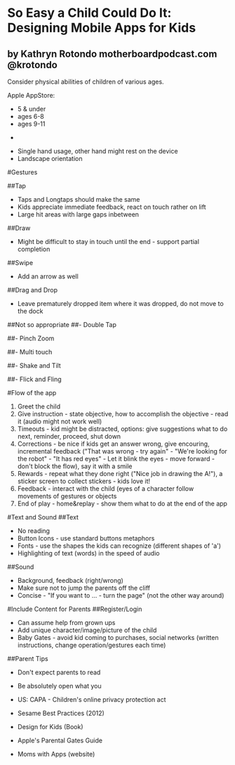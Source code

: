 So Easy a Child Could Do It: Designing Mobile Apps for Kids
===
by Kathryn Rotondo 
motherboardpodcast.com
@krotondo
---

Consider physical abilities of children of various ages.

Apple AppStore:

* 5 & under
* ages 6-8
* ages 9-11

-

* Single hand usage, other hand might rest on the device
* Landscape orientation

#Gestures

##Tap
* Taps and Longtaps should make the same
* Kids appreciate immediate feedback, react on touch rather on lift
* Large hit areas with large gaps inbetween

##Draw
* Might be difficult to stay in touch until the end - support partial completion

##Swipe
* Add an arrow as well

##Drag and Drop
* Leave prematurely dropped item where it was dropped, do not move to the dock

##Not so appropriate
##- Double Tap

##- Pinch Zoom

##- Multi touch

##- Shake and Tilt

##- Flick and Fling


#Flow of the app
1. Greet the child
2. Give instruction - state objective, how to accomplish the objective - read it (audio might not work well)
3. Timeouts - kid might be distracted, options: give suggestions what to do next, reminder, proceed, shut down
4. Corrections - be nice if kids get an answer wrong, give encouring, incremental feedback ("That was wrong - try again" - "We're looking for the robot" - "It has red eyes" - Let it blink the eyes - move forward - don't block the flow), say it with a smile
5. Rewards - repeat what they done right ("Nice job in drawing the A!"), a sticker screen to collect stickers - kids love it!
6. Feedback - interact with the child (eyes of a character follow movements of gestures or objects
7. End of play - home&replay - show them what to do at the end of the app

#Text and Sound
##Text
* No reading
* Button Icons - use standard buttons metaphors
* Fonts - use the shapes the kids can recognize (different shapes of 'a')
* Highlighting of text (words) in the speed of audio

##Sound
* Background, feedback (right/wrong)
* Make sure not to jump the parents off the cliff
* Concise - "If you want to ... - turn the page" (not the other way around)

#Include Content for Parents
##Register/Login
* Can assume help from grown ups
* Add unique character/image/picture of the child
* Baby Gates - avoid kid coming to purchases, social networks (written instructions, change operation/gestures each time)

##Parent Tips
* Don't expect parents to read
* Be absolutely open what you
* US: CAPA - Children's online privacy protection act

* Sesame Best Practices (2012)
* Design for Kids (Book)
* Apple's Parental Gates Guide
* Moms with Apps (website)
